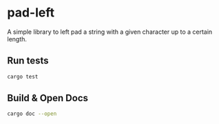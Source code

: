 # pad-left
A simple library to left pad a string with a given character up to a certain length.

## Run tests

```sh
cargo test
```

## Build & Open Docs

```sh
cargo doc --open
```